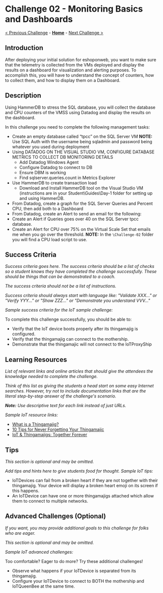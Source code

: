 # Challenge 02 - Monitoring Basics and Dashboards

[< Previous Challenge](./Challenge-01.md) - **[Home](../README.md)** - [Next Challenge >](./Challenge-03.md)

## Introduction

After deploying your initial solution for eshoponweb, you want to make sure that the telemetry is collected from the VMs deployed and display the results on a dashboard for visualization and alerting purposes. To accomplish this, you will have to understand the concept of counters, how to collect them, and how to display them on a Dashboard.

## Description

Using HammerDB to stress the SQL database, you will collect the database and CPU counters of the VMSS using Datadog and display the results on the dashboard.

In this challenge you need to complete the following management tasks:
- Create an empty database called “tpcc” on the SQL Server VM
    **NOTE:** Use SQL Auth with the username being sqladmin and password being whatever you used during deployment
- Using DATADOG ON THE VISUAL STUDIO VM, CONFIGURE DATABASE METRICS TO COLLECT DB MONITORING DETAILS
    - Add Datadog Windows Agent
    - Configure Datadog to connect to DB
    - Ensure DBM is working
    - Find sqlserver.queries.count in Metrics Explorer
- Use HammerDB to create transaction load
    - Download and Install HammerDB tool on the Visual Studio VM (instructions are in your Student\Guides\Day-1 folder for setting up and using HammerDB.
- From Datadog, create a graph for the SQL Server Queries and Percent CPU, then add both to a Dashboard
- From Datadog, create an Alert to send an email for the following:
- Create an Alert if Queries goes over 40 on the SQL Server tpcc database.
- Create an Alert for CPU over 75% on the Virtual Scale Set that emails me when you go over the threshold.
    **NOTE:** In the `\Challenge-02` folder you will find a CPU load script to use.


## Success Criteria

*Success criteria goes here. The success criteria should be a list of checks so a student knows they have completed the challenge successfully. These should be things that can be demonstrated to a coach.* 

*The success criteria should not be a list of instructions.*

*Success criteria should always start with language like: "Validate XXX..." or "Verify YYY..." or "Show ZZZ..." or "Demonstrate you understand VVV..."*

*Sample success criteria for the IoT sample challenge:*

To complete this challenge successfully, you should be able to:
- Verify that the IoT device boots properly after its thingamajig is configured.
- Verify that the thingamajig can connect to the mothership.
- Demonstrate that the thingamajic will not connect to the IoTProxyShip

## Learning Resources

_List of relevant links and online articles that should give the attendees the knowledge needed to complete the challenge._

*Think of this list as giving the students a head start on some easy Internet searches. However, try not to include documentation links that are the literal step-by-step answer of the challenge's scenario.*

***Note:** Use descriptive text for each link instead of just URLs.*

*Sample IoT resource links:*

- [What is a Thingamajig?](https://www.bing.com/search?q=what+is+a+thingamajig)
- [10 Tips for Never Forgetting Your Thingamajic](https://www.youtube.com/watch?v=dQw4w9WgXcQ)
- [IoT & Thingamajigs: Together Forever](https://www.youtube.com/watch?v=yPYZpwSpKmA)

## Tips

*This section is optional and may be omitted.*

*Add tips and hints here to give students food for thought. Sample IoT tips:*

- IoTDevices can fail from a broken heart if they are not together with their thingamajig. Your device will display a broken heart emoji on its screen if this happens.
- An IoTDevice can have one or more thingamajigs attached which allow them to connect to multiple networks.

## Advanced Challenges (Optional)

*If you want, you may provide additional goals to this challenge for folks who are eager.*

*This section is optional and may be omitted.*

*Sample IoT advanced challenges:*

Too comfortable?  Eager to do more?  Try these additional challenges!

- Observe what happens if your IoTDevice is separated from its thingamajig.
- Configure your IoTDevice to connect to BOTH the mothership and IoTQueenBee at the same time.
